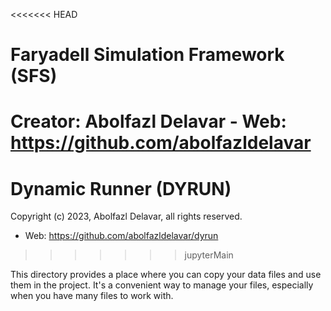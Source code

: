 <<<<<<< HEAD
# Faryadell Simulation Framework (SFS)
Creator: Abolfazl Delavar - Web: https://github.com/abolfazldelavar
=======
# Dynamic Runner (DYRUN)
Copyright (c) 2023, Abolfazl Delavar, all rights reserved.
 - Web: https://github.com/abolfazldelavar/dyrun
>>>>>>> jupyterMain

This directory provides a place where you can copy your data files and use them in the project. It's a convenient way to manage your files, especially when you have many files to work with.